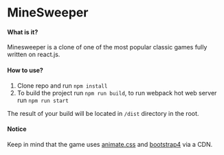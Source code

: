 # MineSweeper

#### What is it?
Minesweeper is a clone of one of the most popular classic games fully written on react.js.


#### How to use?
1. Clone repo and run `npm install`
2. To build the project run `npm run build`, to run webpack hot web server run `npm run start`

The result of your build will be located in `/dist` directory in the root.

#### Notice
Keep in mind that the game uses 
[animate.css](https://github.com/daneden/animate.css)
and 
[bootstrap4](https://github.com/twbs/bootstrap)
via a CDN.